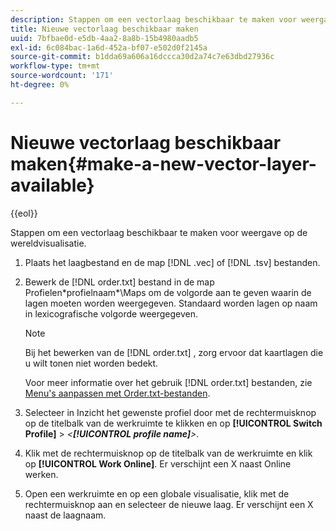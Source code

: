 ```yaml
---
description: Stappen om een vectorlaag beschikbaar te maken voor weergave op de wereldvisualisatie.
title: Nieuwe vectorlaag beschikbaar maken
uuid: 7bfbae0d-e5db-4aa2-8a8b-15b4980aadb5
exl-id: 6c084bac-1a6d-452a-bf07-e502d0f2145a
source-git-commit: b1dda69a606a16dccca30d2a74c7e63dbd27936c
workflow-type: tm+mt
source-wordcount: '171'
ht-degree: 0%

---
```


# Nieuwe vectorlaag beschikbaar maken{#make-a-new-vector-layer-available}

{{eol}}

Stappen om een vectorlaag beschikbaar te maken voor weergave op de wereldvisualisatie.

1. Plaats het laagbestand en de map [!DNL .vec] of [!DNL .tsv] bestanden.
1. Bewerk de [!DNL order.txt] bestand in de map Profielen\*profielnaam*\Maps om de volgorde aan te geven waarin de lagen moeten worden weergegeven. Standaard worden lagen op naam in lexicografische volgorde weergegeven.

   >[!NOTE]
   >
   >Bij het bewerken van de [!DNL order.txt] , zorg ervoor dat kaartlagen die u wilt tonen niet worden bedekt.

   Voor meer informatie over het gebruik [!DNL order.txt] bestanden, zie [Menu&#39;s aanpassen met Order.txt-bestanden](../../../../home/c-get-started/c-intf-anlys-ftrs/c-ctm-menus/t-cstm-menus-ordr-files.md#task-a391800a8dd444deb3e1516d5189f999).

1. Selecteer in Inzicht het gewenste profiel door met de rechtermuisknop op de titelbalk van de werkruimte te klikken en op **[!UICONTROL Switch Profile]** > *&lt;**[!UICONTROL profile name]**>*.
1. Klik met de rechtermuisknop op de titelbalk van de werkruimte en klik op **[!UICONTROL Work Online]**. Er verschijnt een X naast Online werken.
1. Open een werkruimte en op een globale visualisatie, klik met de rechtermuisknop aan en selecteer de nieuwe laag. Er verschijnt een X naast de laagnaam.
